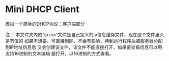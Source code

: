 # Mini DHCP Client
模拟一个简单的DHCP协议：客户端部分

注：
本文件夹内的"ip.coi"文件是自己定义的ip信息缓存文件，现在这个文件里头是有值的
如果不想要，可直接删除，不会有影响，待到运行程序后被服务器分配到IP地址信息后
又会创建该文件，该文件不能直接打开，如果要查看信息可以用支持16进制的文本编辑
器打开，以16进制的方式查看。
